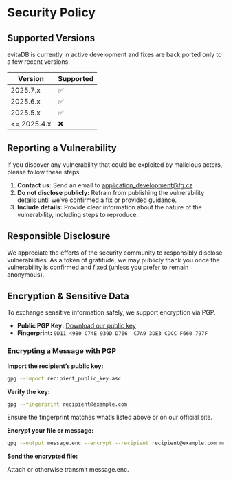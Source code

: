 # Security Policy

## Supported Versions

evitaDB is currently in active development and fixes are back ported only to a few recent versions.

| Version     | Supported          |
|-------------|--------------------|
| 2025.7.x    | :white_check_mark: |
| 2025.6.x    | :white_check_mark: |
| 2025.5.x    | :white_check_mark: |
| <= 2025.4.x | :x:                |

## Reporting a Vulnerability

If you discover any vulnerability that could be exploited by malicious actors, please follow these steps:

1. **Contact us:** Send an email to [application_development@fg.cz](mailto:application_development@fg.cz)
2. **Do not disclose publicly:** Refrain from publishing the vulnerability details until we’ve confirmed a fix or provided guidance.
3. **Include details:** Provide clear information about the nature of the vulnerability, including steps to reproduce.

## Responsible Disclosure

We appreciate the efforts of the security community to responsibly disclose vulnerabilities. 
As a token of gratitude, we may publicly thank you once the vulnerability is confirmed and fixed (unless you prefer to remain anonymous).

## Encryption & Sensitive Data

To exchange sensitive information safely, we support encryption via PGP.

- **Public PGP Key:** [Download our public key](https://keyserver.ubuntu.com/pks/lookup?op=get&search=0x9d1149b0c74e939dd766c7a93de3cdccf660797f)
- **Fingerprint:** `9D11 49B0 C74E 939D D766  C7A9 3DE3 CDCC F660 797F`

### Encrypting a Message with PGP

**Import the recipient’s public key:**

```bash
gpg --import recipient_public_key.asc
```

**Verify the key:**

```bash
gpg --fingerprint recipient@example.com
```

Ensure the fingerprint matches what’s listed above or on our official site.

**Encrypt your file or message:**

```bash
gpg --output message.enc --encrypt --recipient recipient@example.com message.txt
```

**Send the encrypted file:**

Attach or otherwise transmit message.enc.

